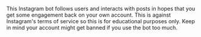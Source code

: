 This Instagram bot follows users and interacts with posts in hopes that you get some engagement back on your own account. This is against Instagram's terms of service so this is for educational purposes only. Keep in mind your account might get banned if you use the bot too much.
